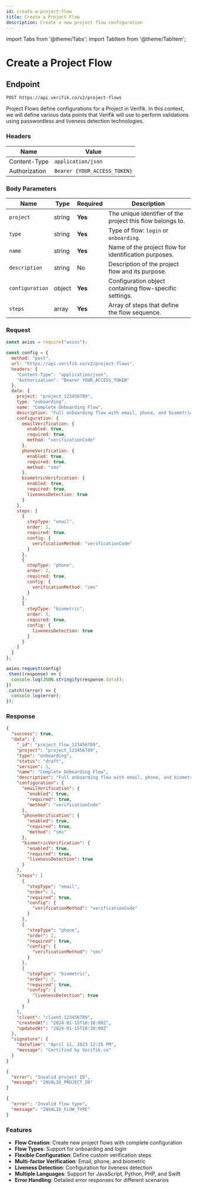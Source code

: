 ```yaml
---
id: create-a-project-flow
title: Create a Project Flow
description: Create a new project flow configuration
---
```


import Tabs from '@theme/Tabs';
import TabItem from '@theme/TabItem';

# Create a Project Flow

## Endpoint

```
POST https://api.verifik.co/v2/project-flows
```

Project Flows define configurations for a Project in Verifik. In this context, we will define various data points that Verifik will use to perform validations using passwordless and liveness detection technologies.

### Headers

| Name          | Value                        |
| ------------- | ---------------------------- |
| Content-Type  | `application/json`           |
| Authorization | `Bearer {YOUR_ACCESS_TOKEN}` |

### Body Parameters

| Name            | Type   | Required | Description                                                                                    |
| --------------- | ------ | -------- | ---------------------------------------------------------------------------------------------- |
| `project`       | string | **Yes**  | The unique identifier of the project this flow belongs to.                                    |
| `type`          | string | **Yes**  | Type of flow: `login` or `onboarding`.                                                         |
| `name`          | string | **Yes**  | Name of the project flow for identification purposes.                                        |
| `description`   | string | No       | Description of the project flow and its purpose.                                              |
| `configuration` | object | **Yes**  | Configuration object containing flow-specific settings.                                      |
| `steps`         | array  | **Yes**  | Array of steps that define the flow sequence.                                                 |

### Request

<Tabs>
  <TabItem value="javascript" label="JavaScript">

```javascript
const axios = require("axios");

const config = {
  method: "post",
  url: "https://api.verifik.co/v2/project-flows",
  headers: {
    "Content-Type": "application/json",
    "Authorization": "Bearer YOUR_ACCESS_TOKEN"
  },
  data: {
    project: "project_123456789",
    type: "onboarding",
    name: "Complete Onboarding Flow",
    description: "Full onboarding flow with email, phone, and biometric verification",
    configuration: {
      emailVerification: {
        enabled: true,
        required: true,
        method: "verificationCode"
      },
      phoneVerification: {
        enabled: true,
        required: true,
        method: "sms"
      },
      biometricVerification: {
        enabled: true,
        required: true,
        livenessDetection: true
      }
    },
    steps: [
      {
        stepType: "email",
        order: 1,
        required: true,
        config: {
          verificationMethod: "verificationCode"
        }
      },
      {
        stepType: "phone",
        order: 2,
        required: true,
        config: {
          verificationMethod: "sms"
        }
      },
      {
        stepType: "biometric",
        order: 3,
        required: true,
        config: {
          livenessDetection: true
        }
      }
    ]
  }
};

axios.request(config)
.then((response) => {
  console.log(JSON.stringify(response.data));
})
.catch((error) => {
  console.log(error);
});
```

  </TabItem>
</Tabs>

### Response

<Tabs>
  <TabItem value="200" label="200">

```json
{
  "success": true,
  "data": {
    "_id": "project_flow_123456789",
    "project": "project_123456789",
    "type": "onboarding",
    "status": "draft",
    "version": 1,
    "name": "Complete Onboarding Flow",
    "description": "Full onboarding flow with email, phone, and biometric verification",
    "configuration": {
      "emailVerification": {
        "enabled": true,
        "required": true,
        "method": "verificationCode"
      },
      "phoneVerification": {
        "enabled": true,
        "required": true,
        "method": "sms"
      },
      "biometricVerification": {
        "enabled": true,
        "required": true,
        "livenessDetection": true
      }
    },
    "steps": [
      {
        "stepType": "email",
        "order": 1,
        "required": true,
        "config": {
          "verificationMethod": "verificationCode"
        }
      },
      {
        "stepType": "phone",
        "order": 2,
        "required": true,
        "config": {
          "verificationMethod": "sms"
        }
      },
      {
        "stepType": "biometric",
        "order": 3,
        "required": true,
        "config": {
          "livenessDetection": true
        }
      }
    ],
    "client": "client_123456789",
    "createdAt": "2024-01-15T10:30:00Z",
    "updatedAt": "2024-01-15T10:30:00Z"
  },
  "signature": {
    "dateTime": "April 11, 2023 12:25 PM",
    "message": "Certified by Verifik.co"
  }
}
```

  </TabItem>
  <TabItem value="400" label="400">

```json
{
  "error": "Invalid project ID",
  "message": "INVALID_PROJECT_ID"
}
```

  </TabItem>
  <TabItem value="409" label="409">

```json
{
  "error": "Invalid flow type",
  "message": "INVALID_FLOW_TYPE"
}
```

  </TabItem>
</Tabs>

### Features

- **Flow Creation**: Create new project flows with complete configuration
- **Flow Types**: Support for onboarding and login
- **Flexible Configuration**: Define custom verification steps
- **Multi-factor Verification**: Email, phone, and biometric
- **Liveness Detection**: Configuration for liveness detection
- **Multiple Languages**: Support for JavaScript, Python, PHP, and Swift
- **Error Handling**: Detailed error responses for different scenarios
